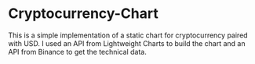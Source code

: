 # Cryptocurrency-Chart
This is a simple implementation of a static chart for cryptocurrency paired with USD. 
I used an API from Lightweight Charts to build the chart and an API from Binance to get the technical data.
